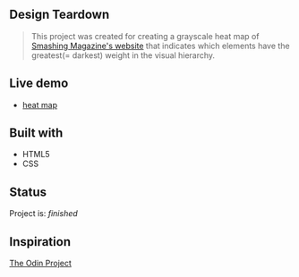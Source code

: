 ## Design Teardown
> This project was created for creating a grayscale heat map of [Smashing Magazine's website](https://www.smashingmagazine.com) that 
indicates which elements have the greatest(= darkest) weight in the visual hierarchy.

## Live demo
* [heat map](https://hrmtk.github.io/smashing-magazine-heat-map/)

## Built with
* HTML5
* CSS

## Status
Project is: _finished_

## Inspiration
[The Odin Project](https://www.theodinproject.com/courses/html-and-css/lessons/design-teardown?ref=lnav#assignment)
